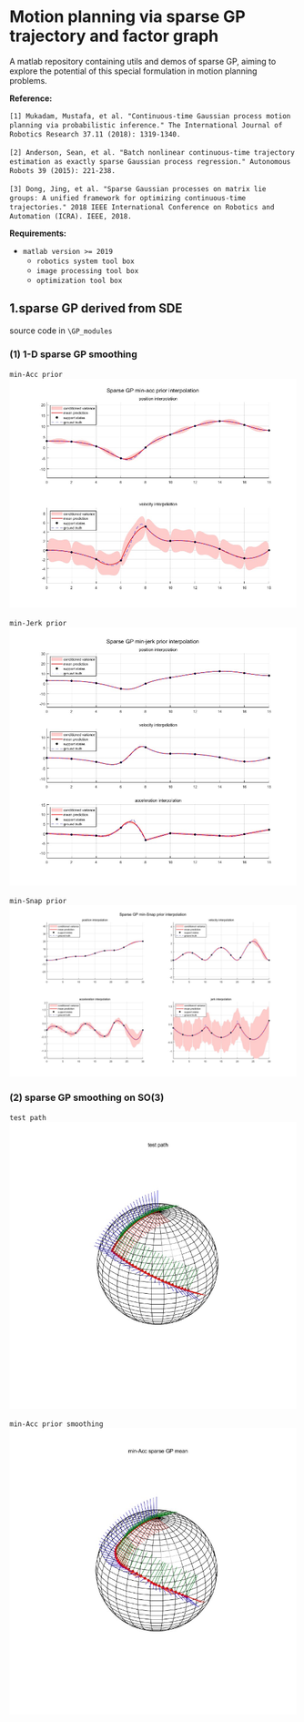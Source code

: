 # Motion planning via sparse GP trajectory and factor graph  

A matlab repository containing utils and demos of sparse GP, aiming to explore the potential of this special formulation in motion planning problems.  

**Reference:**  

    [1] Mukadam, Mustafa, et al. "Continuous-time Gaussian process motion planning via probabilistic inference." The International Journal of Robotics Research 37.11 (2018): 1319-1340.  

    [2] Anderson, Sean, et al. "Batch nonlinear continuous-time trajectory estimation as exactly sparse Gaussian process regression." Autonomous Robots 39 (2015): 221-238. 
    
    [3] Dong, Jing, et al. "Sparse Gaussian processes on matrix lie groups: A unified framework for optimizing continuous-time trajectories." 2018 IEEE International Conference on Robotics and Automation (ICRA). IEEE, 2018.  


**Requirements:**  

- `matlab version >= 2019`
  - `robotics system tool box`
  - `image processing tool box`
  - `optimization tool box`  


## 1.sparse GP derived from SDE  

source code in `\GP_modules`   

### (1) 1-D sparse GP smoothing
`min-Acc prior`
![min-acc prior](./GP_modules/results/1D_test_results/sparse_gp_minAcc_1D.jpg)

`min-Jerk prior`
![min-jerk prior](./GP_modules/results/1D_test_results/sparse_gp_minJerk_1D.jpg)

`min-Snap prior`
![min-Snap prior](./GP_modules/results/1D_test_results/sparse_gp_minSnap_1D.jpg)

### (2) sparse GP smoothing on SO(3)
`test path`
![](./GP_modules/results/SO3_test_results/test_path_sphere.jpg)

`min-Acc prior smoothing`
![](./GP_modules/results/1D_test_results/../SO3_test_results/min_acc_gp_path_sphere.jpg)